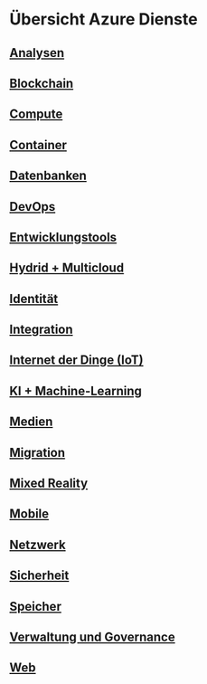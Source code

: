 # Übersicht Azure Dienste

## [Analysen](/analysis.md)

## [Blockchain](/blockchain.md)

## [Compute](/compute.md)

## [Container](/container.md)

## [Datenbanken](/databases.md)

## [DevOps](/devops.md)

## [Entwicklungstools](/developer-tools.md)

## [Hydrid + Multicloud](/hybrid-multicloud.md)

## [Identität](/identity.md)

## [Integration](/integration.md)

## [Internet der Dinge (IoT)](/iot.md)

## [KI + Machine-Learning](/ai-machine-learning.md)

## [Medien](/media.md)

## [Migration](/migration.md)

## [Mixed Reality](/mixed-reality.md)

## [Mobile](/mobile.md)

## [Netzwerk](/networking.md)

## [Sicherheit](/security.md)

## [Speicher](/storage.md)

## [Verwaltung und Governance](/management-tools.md)

## [Web](/web.md)
